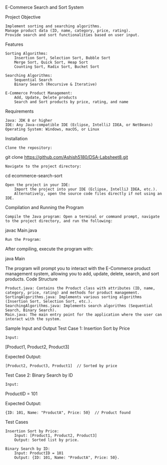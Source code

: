 E-Commerce Search and Sort System


Project Objective

    Implement sorting and searching algorithms.
    Manage product data (ID, name, category, price, rating).
    Provide search and sort functionalities based on user input.

Features

    Sorting Algorithms:
        Insertion Sort, Selection Sort, Bubble Sort
        Merge Sort, Quick Sort, Heap Sort
        Counting Sort, Radix Sort, Bucket Sort

    Searching Algorithms:
        Sequential Search
        Binary Search (Recursive & Iterative)

    E-Commerce Product Management:
        Add, Update, Delete products
        Search and Sort products by price, rating, and name

Requirements

    Java: JDK 8 or higher
    IDE: Any Java-compatible IDE (Eclipse, IntelliJ IDEA, or NetBeans)
    Operating System: Windows, macOS, or Linux

Installation

    Clone the repository:

git clone https://github.com/Ashish5180/DSA-Labsheet8.git

    Navigate to the project directory:

cd ecommerce-search-sort

    Open the project in your IDE:
        Import the project into your IDE (Eclipse, IntelliJ IDEA, etc.).
        Alternatively, open the source code files directly if not using an IDE.

Compilation and Running the Program

    Compile the Java program: Open a terminal or command prompt, navigate to the project directory, and run the following:

javac Main.java

    Run the Program:

After compiling, execute the program with:

java Main

The program will prompt you to interact with the E-Commerce product management system, allowing you to add, update, delete, search, and sort products.
Code Structure

    Product.java: Contains the Product class with attributes (ID, name, category, price, rating) and methods for product management.
    SortingAlgorithms.java: Implements various sorting algorithms (Insertion Sort, Selection Sort, etc.).
    SearchingAlgorithms.java: Implements search algorithms (Sequential Search, Binary Search).
    Main.java: The main entry point for the application where the user can interact with the system.

Sample Input and Output
Test Case 1: Insertion Sort by Price

    Input:

[Product1, Product2, Product3]

Expected Output:

    [Product2, Product3, Product1]  // Sorted by price

Test Case 2: Binary Search by ID

    Input:

ProductID = 101

Expected Output:

    {ID: 101, Name: "ProductA", Price: 50}  // Product found

Test Cases

    Insertion Sort by Price:
        Input: [Product1, Product2, Product3]
        Output: Sorted list by price.

    Binary Search by ID:
        Input: ProductID = 101
        Output: {ID: 101, Name: "ProductA", Price: 50}.
